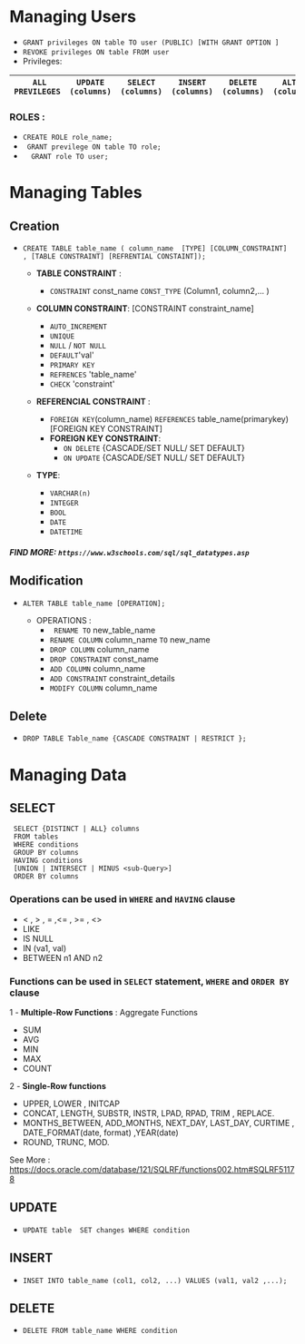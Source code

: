 
# Managing Users
  - ``GRANT privileges ON table TO user (PUBLIC) [WITH GRANT OPTION ]``
  - ``REVOKE privileges ON table FROM user``
- Privileges: 


|`` ALL PREVILEGES``|``UPDATE (columns)``|``SELECT (columns)``|``INSERT (columns)``|``DELETE (columns)``|``ALTER (columns)``| `` INDEX``|
| --- | --- | --- | --- | --- | --- | --- |


###  ROLES : 
- ``
    CREATE ROLE role_name; 
``
- `` 
   GRANT previlege ON table TO role; 
``
- ``  
 GRANT role TO user; 
``

# Managing Tables

## Creation 
  - ``CREATE TABLE table_name ( column_name  [TYPE] [COLUMN_CONSTRAINT]  , [TABLE CONSTRAINT] [REFRENTIAL CONSTAINT]);``
     
       - **TABLE CONSTRAINT** :
         - ``CONSTRAINT`` const_name ``CONST_TYPE`` (Column1, column2,... )
      - **COLUMN CONSTRAINT**: 
      [CONSTRAINT constraint_name]
          -  `` AUTO_INCREMENT ``
         -  ``UNIQUE``
         -  ``NULL`` / ``NOT NULL`` 
         -  ``DEFAULT``'val'
         -  ``PRIMARY KEY``
         -  ``REFRENCES`` 'table_name'
         -  ``CHECK`` 'constraint'
    
      - **REFERENCIAL CONSTRAINT** :
        - ``FOREIGN KEY``(column_name) ``REFERENCES`` table_name(primarykey) [FOREIGN KEY CONSTRAINT]
        - **FOREIGN KEY CONSTRAINT**: 
           - ``ON DELETE`` {CASCADE/SET NULL/ SET DEFAULT}
           - ``ON UPDATE`` {CASCADE/SET NULL/ SET DEFAULT}   
              
      - **TYPE**: 
        - ``VARCHAR(n)``
        - ``INTEGER`` 
        - ``BOOL``
        - ``DATE``
        - ``DATETIME``
     
  ##### FIND MORE: `https://www.w3schools.com/sql/sql_datatypes.asp`
       
                  
## Modification
- ``ALTER TABLE table_name [OPERATION];``

 
    - OPERATIONS :
      - `` RENAME TO`` new_table_name
      - ``RENAME COLUMN`` column_name ``TO`` new_name
      - ``DROP COLUMN`` column_name
      - ``DROP CONSTRAINT`` const_name
      - ``ADD COLUMN`` column_name
      - ``ADD CONSTRAINT`` constraint_details
      - ``MODIFY COLUMN`` column_name
      

## Delete 
  - ``DROP TABLE Table_name {CASCADE CONSTRAINT | RESTRICT };``
# Managing Data
## SELECT 
 
     SELECT {DISTINCT | ALL} columns
     FROM tables 
     WHERE conditions
     GROUP BY columns 
     HAVING conditions
     [UNION | INTERSECT | MINUS <sub-Query>]
     ORDER BY columns 
     
 ### Operations can be used in ``WHERE`` and ``HAVING`` clause 
 
   - < , > , = ,<= , >= , <>
   - LIKE
   - IS NULL
   - IN (va1, val)
   - BETWEEN n1 AND n2

### Functions can be used in ``SELECT`` statement, ``WHERE`` and ``ORDER BY`` clause
    
1 - **Multiple-Row Functions** : Aggregate Functions

   - SUM
   - AVG
   - MIN
   - MAX
   - COUNT
   
2  - **Single-Row functions** 
 
   - UPPER, LOWER , INITCAP
   - CONCAT, LENGTH, SUBSTR, INSTR, LPAD, RPAD, TRIM , REPLACE.
   - MONTHS_BETWEEN, ADD_MONTHS, NEXT_DAY, LAST_DAY, CURTIME , DATE_FORMAT(date, format) ,YEAR(date)
   - ROUND, TRUNC, MOD.
   
  See More : https://docs.oracle.com/database/121/SQLRF/functions002.htm#SQLRF51178

## UPDATE
- ``
  UPDATE table 
  SET changes
  WHERE condition
  ``
## INSERT

- ``INSET INTO table_name (col1, col2, ...) VALUES (val1, val2 ,...);``

## DELETE
- ``DELETE FROM table_name WHERE condition``
